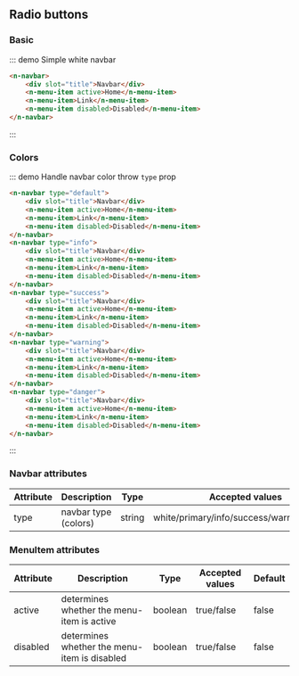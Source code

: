 <style>
.demo-block .n-button{
  margin-bottom:10px;
}
</style>
<script>
  module.exports = {
    data() {
      return {
        radio: '1'
      };
    },
  };
</script>

## Radio buttons

### Basic

::: demo Simple white navbar

```html
<n-navbar>
    <div slot="title">Navbar</div>
    <n-menu-item active>Home</n-menu-item>
    <n-menu-item>Link</n-menu-item>
    <n-menu-item disabled>Disabled</n-menu-item>
</n-navbar>
```
:::

### Colors

::: demo Handle navbar color throw `type` prop

```html
<n-navbar type="default">
    <div slot="title">Navbar</div>
    <n-menu-item active>Home</n-menu-item>
    <n-menu-item>Link</n-menu-item>
    <n-menu-item disabled>Disabled</n-menu-item>
</n-navbar>
<n-navbar type="info">
    <div slot="title">Navbar</div>
    <n-menu-item active>Home</n-menu-item>
    <n-menu-item>Link</n-menu-item>
    <n-menu-item disabled>Disabled</n-menu-item>
</n-navbar>
<n-navbar type="success">
    <div slot="title">Navbar</div>
    <n-menu-item active>Home</n-menu-item>
    <n-menu-item>Link</n-menu-item>
    <n-menu-item disabled>Disabled</n-menu-item>
</n-navbar>
<n-navbar type="warning">
    <div slot="title">Navbar</div>
    <n-menu-item active>Home</n-menu-item>
    <n-menu-item>Link</n-menu-item>
    <n-menu-item disabled>Disabled</n-menu-item>
</n-navbar>
<n-navbar type="danger">
    <div slot="title">Navbar</div>
    <n-menu-item active>Home</n-menu-item>
    <n-menu-item>Link</n-menu-item>
    <n-menu-item disabled>Disabled</n-menu-item>
</n-navbar>
```
:::


### Navbar attributes
| Attribute      | Description    | Type      | Accepted values       | Default   |
|---------- |-------- |---------- |--------------------  |----- |
| type     | navbar type (colors)   | string  |   white/primary/info/success/warning/danger           |    white     |

### MenuItem attributes
| Attribute      | Description    | Type      | Accepted values       | Default   |
|---------- |-------- |---------- |--------------------  |----- |
| active     | determines whether the menu-item is active   | boolean  |   true/false           |    false     |
| disabled     | determines whether the menu-item is disabled   | boolean  |   true/false           |    false     |


